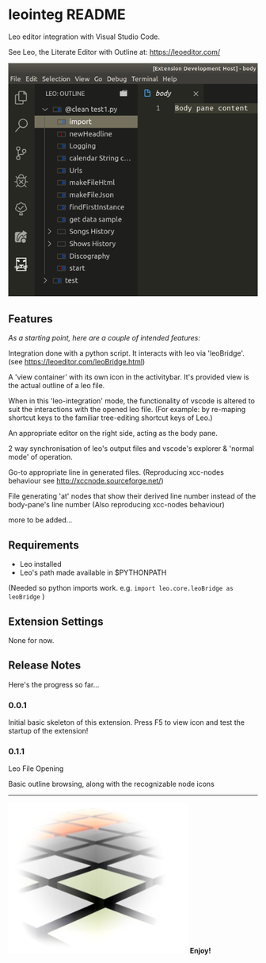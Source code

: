 # leointeg README

Leo editor integration with Visual Studio Code.

See Leo, the Literate Editor with Outline at: https://leoeditor.com/

![Screenshot](resources/screenshot1.png)

## Features

_As a starting point, here are a couple of intended features:_

Integration done with a python script. It interacts with leo via 'leoBridge'. (see https://leoeditor.com/leoBridge.html)

A 'view container' with its own icon in the activitybar. It's provided view is the actual outline of a leo file.

When in this 'leo-integration' mode, the functionality of vscode is altered to suit the interactions with the opened leo file. (For example: by re-maping shortcut keys to the familiar tree-editing shortcut keys of Leo.)

An appropriate editor on the right side, acting as the body pane.

2 way synchronisation of leo's output files and vscode's explorer & 'normal mode' of operation.

Go-to appropriate line in generated files. (Reproducing xcc-nodes behaviour see http://xccnode.sourceforge.net/)

File generating 'at' nodes that show their derived line number instead of the body-pane's line number (Also reproducing xcc-nodes behaviour)

more to be added...

## Requirements

- Leo installed
- Leo's path made available in \$PYTHONPATH

(Needed so python imports work. e.g. `import leo.core.leoBridge as leoBridge` )

## Extension Settings

None for now.

## Release Notes

Here's the progress so far...

### 0.0.1

Initial basic skeleton of this extension. Press F5 to view icon and test the startup of the extension!

### 0.1.1

Leo File Opening

Basic outline browsing, along with the recognizable node icons

---

![Leo Editor](resources/background.jpg)
**Enjoy!**

